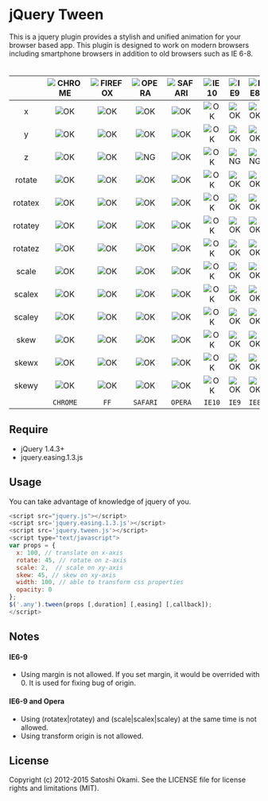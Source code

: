 jQuery Tween
============

This is a jquery plugin provides a stylish and unified animation for your browser based app. 
This plugin is designed to work on modern browsers including smartphone browsers in addition to old browsers such as IE 6-8.
　  

|              | ![CHROME][chrome] | ![FIREFOX][firefox] | ![OPERA][opera]   | ![SAFARI][safari] | ![IE10][ie10] | ![IE9][ie9] | ![IE8][ie8] | ![IE7][ie7] | ![IE6][ie6] |
|:------------:|:---------:|:---------:|:---------:|:---------:|:---------:|:---------:|:---------:|:---------:|:---------:|
| x            | ![OK][OK] | ![OK][OK] | ![OK][OK] | ![OK][OK] | ![OK][OK] | ![OK][OK] | ![OK][OK] | ![OK][OK] | ![OK][OK] |
| y            | ![OK][OK] | ![OK][OK] | ![OK][OK] | ![OK][OK] | ![OK][OK] | ![OK][OK] | ![OK][OK] | ![OK][OK] | ![OK][OK] |
| z            | ![OK][OK] | ![OK][OK] | ![NG][NG] | ![OK][OK] | ![OK][OK] | ![NG][NG] | ![NG][NG] | ![NG][NG] | ![NG][NG] |
| rotate       | ![OK][OK] | ![OK][OK] | ![OK][OK] | ![OK][OK] | ![OK][OK] | ![OK][OK] | ![OK][OK] | ![OK][OK] | ![OK][OK] |
| rotatex      | ![OK][OK] | ![OK][OK] | ![OK][OK] | ![OK][OK] | ![OK][OK] | ![OK][OK] | ![OK][OK] | ![OK][OK] | ![OK][OK] |
| rotatey      | ![OK][OK] | ![OK][OK] | ![OK][OK] | ![OK][OK] | ![OK][OK] | ![OK][OK] | ![OK][OK] | ![OK][OK] | ![OK][OK] |
| rotatez      | ![OK][OK] | ![OK][OK] | ![OK][OK] | ![OK][OK] | ![OK][OK] | ![OK][OK] | ![OK][OK] | ![OK][OK] | ![OK][OK] |
| scale        | ![OK][OK] | ![OK][OK] | ![OK][OK] | ![OK][OK] | ![OK][OK] | ![OK][OK] | ![OK][OK] | ![OK][OK] | ![OK][OK] |
| scalex       | ![OK][OK] | ![OK][OK] | ![OK][OK] | ![OK][OK] | ![OK][OK] | ![OK][OK] | ![OK][OK] | ![OK][OK] | ![OK][OK] |
| scaley       | ![OK][OK] | ![OK][OK] | ![OK][OK] | ![OK][OK] | ![OK][OK] | ![OK][OK] | ![OK][OK] | ![OK][OK] | ![OK][OK] |
| skew         | ![OK][OK] | ![OK][OK] | ![OK][OK] | ![OK][OK] | ![OK][OK] | ![OK][OK] | ![OK][OK] | ![OK][OK] | ![OK][OK] |
| skewx        | ![OK][OK] | ![OK][OK] | ![OK][OK] | ![OK][OK] | ![OK][OK] | ![OK][OK] | ![OK][OK] | ![OK][OK] | ![OK][OK] |
| skewy        | ![OK][OK] | ![OK][OK] | ![OK][OK] | ![OK][OK] | ![OK][OK] | ![OK][OK] | ![OK][OK] | ![OK][OK] | ![OK][OK] |
|              |  `CHROME` |  `FF`   | `SAFARI`    |  `OPERA` |  `IE10`   |   `IE9`   |   `IE8`   |   `IE7`   |   `IE6`|

<!--           | CHROME    | FIREFOX   | OPERA     | SAFARI    | IE10      | IE9       | IE8       | IE7       | IE6       | -->

[chrome]: https://raw.github.com/paulirish/browser-logos/master/chrome/chrome_48x48.png
[firefox]: https://raw.github.com/paulirish/browser-logos/master/firefox/firefox_48x48.png
[opera]: https://raw.github.com/paulirish/browser-logos/master/opera/opera_48x48.png
[safari]: https://raw.github.com/paulirish/browser-logos/master/safari/safari_48x48.png
[ie10]: https://raw.githubusercontent.com/alrra/browser-logos/master/internet-explorer-tile/internet-explorer-tile_48x48.png
[ie9]: https://raw.githubusercontent.com/alrra/browser-logos/master/internet-explorer/internet-explorer_48x48.png
[ie8]: https://raw.githubusercontent.com/alrra/browser-logos/master/archive/internet-explorer_7-8/internet-explorer_7-8_48x48.png
[ie7]: https://raw.githubusercontent.com/alrra/browser-logos/master/archive/internet-explorer_7-8/internet-explorer_7-8_48x48.png
[ie6]: https://raw.githubusercontent.com/alrra/browser-logos/master/archive/internet-explorer_6/internet-explorer_6_48x48.png
[OK]: https://raw.github.com/after12am/jquery.tween.js/master/images/tick.png
[NG]: https://raw.github.com/after12am/jquery.tween.js/master/images/cross.png


## Require

* jQuery 1.4.3+
* jquery.easing.1.3.js


## Usage

You can take advantage of knowledge of jquery of you.

```js
<script src="jquery.js"></script>
<script src='jquery.easing.1.3.js'></script>
<script src='jquery.tween.js'></script>
<script type="text/javascript">
var props = {
  x: 100, // translate on x-axis
  rotate: 45, // rotate on z-axis
  scale: 2,  // scale on xy-axis
  skew: 45, // skew on xy-axis
  width: 100, // able to transform css properties
  opacity: 0
};
$('.any').tween(props [,duration] [,easing] [,callback]);
</script>
```

## Notes

#### IE6-9

* Using margin is not allowed. If you set margin, it would be overrided with 0. It is used for fixing bug of origin.

#### IE6-9 and Opera

* Using (rotatex|rotatey) and (scale|scalex|scaley) at the same time is not allowed.
* Using transform origin is not allowed.

## License

Copyright (c) 2012-2015 Satoshi Okami. See the LICENSE file for license rights and limitations (MIT).
